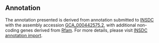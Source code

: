 

Annotation
----------

The annotation presented is derived from annotation submitted to
[INSDC](http://www.insdc.org) with the assembly accession
[GCA\_000442575.2](http://www.ebi.ac.uk/ena/data/view/GCA_000442575.2),
with additional non-coding genes derived from
[Rfam](http://rfam.xfam.org/). For more details, please visit [INSDC
annotation
import](http://ensemblgenomes.org/info/data/insdc_annotation).
